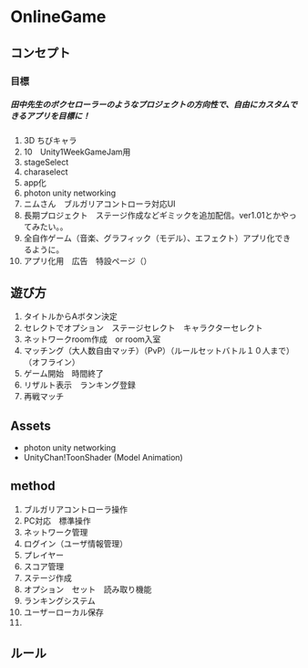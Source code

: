# OnlineGame

## コンセプト
### 目標

##### 田中先生のボクセローラーのようなプロジェクトの方向性で、自由にカスタムできるアプリを目標に！

1. 3D ちびキャラ
1. 10　Unity1WeekGameJam用
1. stageSelect
1. charaselect
1. app化
1. photon unity networking
1. ニムさん　ブルガリアコントローラ対応UI
1. 長期プロジェクト　ステージ作成などギミックを追加配信。ver1.01とかやってみたい。。
1. 全自作ゲーム（音楽、グラフィック（モデル）、エフェクト）アプリ化できるように。
1. アプリ化用　広告　特設ページ（）

## 遊び方

1. タイトルからAボタン決定
1. セレクトでオプション　ステージセレクト　キャラクターセレクト
1. ネットワークroom作成　or room入室
1. マッチング（大人数自由マッチ）（PvP）（ルールセットバトル１０人まで）（オフライン）
1. ゲーム開始　時間終了
1. リザルト表示　ランキング登録　
1. 再戦マッチ

## Assets

- photon unity networking 
- UnityChan!ToonShader (Model Animation)

## method

1. ブルガリアコントローラ操作
1. PC対応　標準操作
1. ネットワーク管理
1. ログイン（ユーザ情報管理）
1. プレイヤー
1. スコア管理
1. ステージ作成
1. オプション　セット　読み取り機能
1. ランキングシステム
1. ユーザーローカル保存
1. 

## ルール
